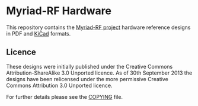 Myriad-RF Hardware
==================

This repository contains the [Myriad-RF project](http://myriadrf.org/) hardware reference designs in PDF and [KiCad](http://www.kicad-pcb.org) formats.

Licence
---------

These designs were initially published under the Creative Commons Attribution-ShareAlike 3.0 Unported licence. As of 30th September 2013 the designs have been relicensed under the more permissive Creative Commons Attribution 3.0 Unported licence.

For further details please see the [COPYING](https://raw.github.com/myriadrf/myriadrf-boards/COPYING) file.
